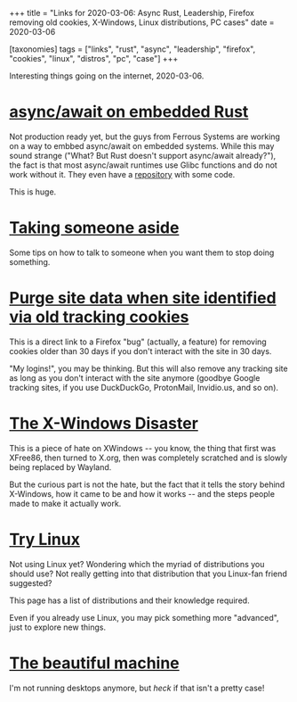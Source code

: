 +++
title = "Links for 2020-03-06: Async Rust, Leadership, Firefox removing old cookies, X-Windows, Linux distributions, PC cases"
date = 2020-03-06

[taxonomies]
tags = ["links", "rust", "async", "leadership", "firefox", "cookies", "linux", "distros", "pc", "case"]
+++

Interesting things going on the internet, 2020-03-06.

<!-- more -->

# [async/await on embedded Rust](https://ferrous-systems.com/blog/async-on-embedded/)

Not production ready yet, but the guys from Ferrous Systems are working on a
way to embbed async/await on embedded systems. While this may sound strange
("What? But Rust doesn't support async/await already?"), the fact is that most
async/await runtimes use Glibc functions and do not work without it. They even
have a [repository](https://github.com/ferrous-systems/async-on-embedded) with
some code.

This is huge.

# [Taking someone aside](https://www.jefftk.com/p/taking-someone-aside)

Some tips on how to talk to someone when you want them to stop doing
something.

# [Purge site data when site identified via old tracking cookies](https://bugzilla.mozilla.org/show_bug.cgi?id=1599262)

This is a direct link to a Firefox "bug" (actually, a feature) for removing
cookies older than 30 days if you don't interact with the site in 30 days.

"My logins!", you may be thinking. But this will also remove any tracking site
as long as you don't interact with the site anymore (goodbye Google tracking
sites, if you use DuckDuckGo, ProtonMail, Invidio.us, and so on).

# [The X-Windows Disaster](http://www.art.net/~hopkins/Don/unix-haters/x-windows/disaster.html)

This is a piece of hate on XWindows -- you know, the thing that first was
XFree86, then turned to X.org, then was completely scratched and is slowly
being replaced by Wayland.

But the curious part is not the hate, but the fact that it tells the story
behind X-Windows, how it came to be and how it works -- and the steps people
made to make it actually work.

# [Try Linux](https://www.trylinux.today/)

Not using Linux yet? Wondering which the myriad of distributions you should
use? Not really getting into that distribution that you Linux-fan friend
suggested?

This page has a list of distributions and their knowledge required. 

Even if you already use Linux, you may pick something more "advanced", just to
explore new things.

# [The beautiful machine](http://fabiensanglard.net/the_beautiful_machine/index.html)

I'm not running desktops anymore, but _heck_ if that isn't a pretty case!
